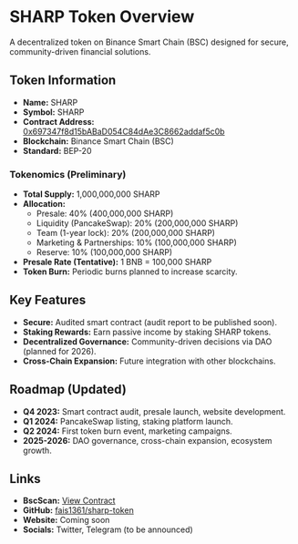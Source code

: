 # SHARP Token Overview

A decentralized token on Binance Smart Chain (BSC) designed for secure, community-driven financial solutions.

## Token Information

- **Name:** SHARP
- **Symbol:** SHARP
- **Contract Address:** [0x697347f8d15bABaD054C84dAe3C8662addaf5c0b](https://bscscan.com/address/0x697347f8d15bABaD054C84dAe3C8662addaf5c0b)
- **Blockchain:** Binance Smart Chain (BSC)
- **Standard:** BEP-20

### Tokenomics (Preliminary)
- **Total Supply:** 1,000,000,000 SHARP
- **Allocation:**
  - Presale: 40% (400,000,000 SHARP)
  - Liquidity (PancakeSwap): 20% (200,000,000 SHARP)
  - Team (1-year lock): 20% (200,000,000 SHARP)
  - Marketing & Partnerships: 10% (100,000,000 SHARP)
  - Reserve: 10% (100,000,000 SHARP)
- **Presale Rate (Tentative):** 1 BNB = 100,000 SHARP
- **Token Burn:** Periodic burns planned to increase scarcity.

## Key Features
- **Secure:** Audited smart contract (audit report to be published soon).
- **Staking Rewards:** Earn passive income by staking SHARP tokens.
- **Decentralized Governance:** Community-driven decisions via DAO (planned for 2026).
- **Cross-Chain Expansion:** Future integration with other blockchains.

## Roadmap (Updated)
- **Q4 2023:** Smart contract audit, presale launch, website development.
- **Q1 2024:** PancakeSwap listing, staking platform launch.
- **Q2 2024:** First token burn event, marketing campaigns.
- **2025-2026:** DAO governance, cross-chain expansion, ecosystem growth.

## Links
- **BscScan:** [View Contract](https://bscscan.com/address/0x697347f8d15bABaD054C84dAe3C8662addaf5c0b)
- **GitHub:** [fais1361/sharp-token](https://github.com/fais1361/sharp-token)
- **Website:** Coming soon
- **Socials:** Twitter, Telegram (to be announced)